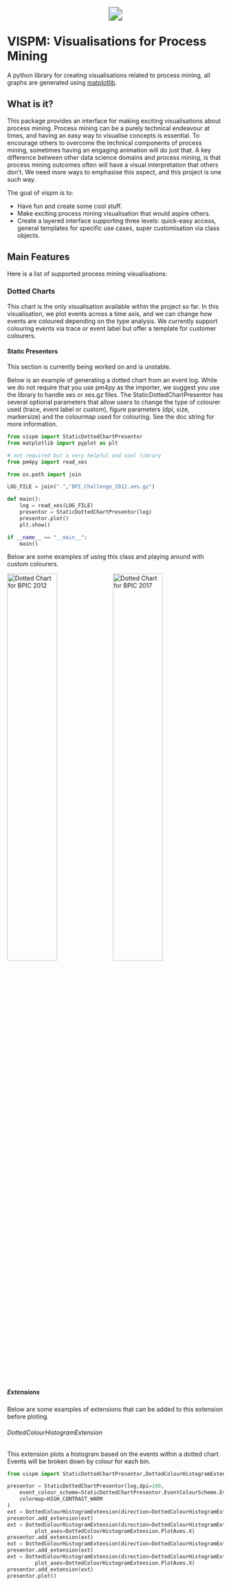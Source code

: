
<p align="center">
    <img src="https://vispm.s3.ap-southeast-2.amazonaws.com/_logo.svg" style="transform: scale(2.0)">
</p>

# VISPM: Visualisations for Process Mining

A python library for creating visualisations related to process mining, all graphs are generated using [matplotlib](https://pypi.org/project/matplotlib/).

## What is it?
This package provides an interface for making exciting visualisations about process mining. Process mining can be a purely technical endeavour at times, and having an easy way to visualise concepts is essential. To encourage others to overcome the technical components of process mining, sometimes having an engaging animation will do just that. A key difference between other data science domains and process mining, is that process mining outcomes often will have a visual interpretation that others don’t. We need more ways to emphasise this aspect, and this project is one such way.

The goal of vispm is to:
- Have fun and create some cool stuff.
- Make exciting process mining visualisation that would aspire others.
- Create a layered interface supporting three levels: quick-easy access, general templates for specific use cases, super customisation via class objects. 

## Main Features

Here is a list of supported process mining visualisations:
### Dotted Charts

This chart is the only visualisation available within the project so far. In this visualisation, we plot events across a time axis, and we can change how events are coloured depending on the type analysis. We currently support colouring events via trace or event label but offer a template for customer colourers.

#### Static Presentors

This section is currently being worked on and is unstable.

Below is an example of generating a dotted chart from an event log. While we do not require that you use pm4py as the importer, we suggest you use the library to handle xes or xes.gz files. The StaticDottedChartPresentor has several optional parameters that allow users to change the type of colourer used (trace, event label or custom), figure parameters (dpi, size, markersize) and the colourmap used for colouring. See the doc string for more information.

```python
from vispm import StaticDottedChartPresentor
from matplotlib import pyplot as plt

# not required but a very helpful and cool library
from pm4py import read_xes

from os.path import join 

LOG_FILE = join(".","BPI_Challenge_2012.xes.gz")

def main():
    log = read_xes(LOG_FILE)
    presentor = StaticDottedChartPresentor(log)
    presentor.plot()
    plt.show()

if __name__ == "__main__":
    main()
```

Below are some examples of using this class and playing around with custom colourers.

<div style="width:100%;display:inline-block">
    <img src="https://vispm.s3.ap-southeast-2.amazonaws.com/Dotted_Chart_of_BPI_Challenge_2012.png"  style="width:48%" alt="Dotted Chart for BPIC 2012">
    <img src="https://vispm.s3.ap-southeast-2.amazonaws.com/Dotted_Chart_of_BPI_Challenge_2017.png"  style="width:48%" alt="Dotted Chart for BPIC 2017">
</div>

##### Extensions

Below are some examples of extensions that can be added to this extension before ploting.

###### DottedColourHistogramExtension

This extension plots a histogram based on the events within a dotted chart. Events will be broken down by colour for each bin.

```python
from vispm import StaticDottedChartPresentor,DottedColourHistogramExtension

presentor = StaticDottedChartPresentor(log,dpi=100,
    event_colour_scheme=StaticDottedChartPresentor.EventColourScheme.EventLabel,
    colormap=HIGH_CONTRAST_WARM
)
ext = DottedColourHistogramExtension(direction=DottedColourHistogramExtension.Direction.NORTH)
presentor.add_extension(ext)
ext = DottedColourHistogramExtension(direction=DottedColourHistogramExtension.Direction.SOUTH,
         plot_axes=DottedColourHistogramExtension.PlotAxes.X)
presentor.add_extension(ext)
ext = DottedColourHistogramExtension(direction=DottedColourHistogramExtension.Direction.WEST)
presentor.add_extension(ext)
ext = DottedColourHistogramExtension(direction=DottedColourHistogramExtension.Direction.EAST,
         plot_axes=DottedColourHistogramExtension.PlotAxes.X)
presentor.add_extension(ext)
presentor.plot()

```

<div style="width:100%;display:inline-block">
    <img src="https://vispm.s3.ap-southeast-2.amazonaws.com/Dotted_Chart_Histogram.png" alt="Dotted Chart with Colour Histogram" style="transform: scale(0.5);width: 48%">
    <img src="https://vispm.s3.ap-southeast-2.amazonaws.com/Dotted_Chart_Histogram_2.png" alt="Dotted Chart with Colour Histogram" style="transform: scale(0.5);width: 48%">
</div>


#### Running Presentors

More on these in upcoming updates.

#### Complex Template Presentors

More on these in upcoming updates.

## Where to get it 

The source code is currently available on GitHub: https://github.com/AdamBanham/vispm

Installers for the latest released versions are available at the Python Package Index (PyPI): https://pypi.org/project/vispm/

To install the package, use the following command.
```
pip install vispm
```
